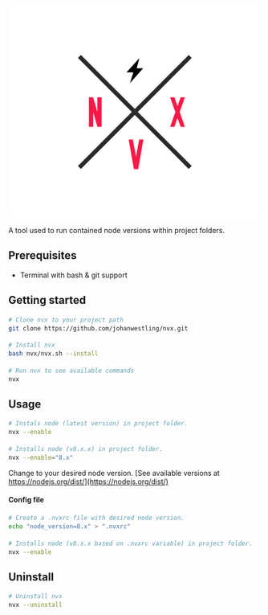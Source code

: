 ![NVX logo](./docs/logo.png)

A tool used to run contained node versions within project folders.

## Prerequisites
* Terminal with bash & git support

## Getting started
```bash
# Clone nvx to your project path
git clone https://github.com/johanwestling/nvx.git

# Install nvx
bash nvx/nvx.sh --install

# Run nvx to see available commands
nvx
```

## Usage
```bash
# Instals node (latest version) in project folder.
nvx --enable

# Installs node (v8.x.x) in project folder.
nvx --enable="8.x"
```

Change to your desired node version. [See available versions at https://nodejs.org/dist/](https://nodejs.org/dist/)

#### Config file
```bash
# Create a .nvxrc file with desired node version.
echo "node_version=8.x" > ".nvxrc"

# Installs node (v8.x.x based on .nvxrc variable) in project folder.
nvx --enable
```

## Uninstall
```bash
# Uninstall nvx
nvx --uninstall
```
